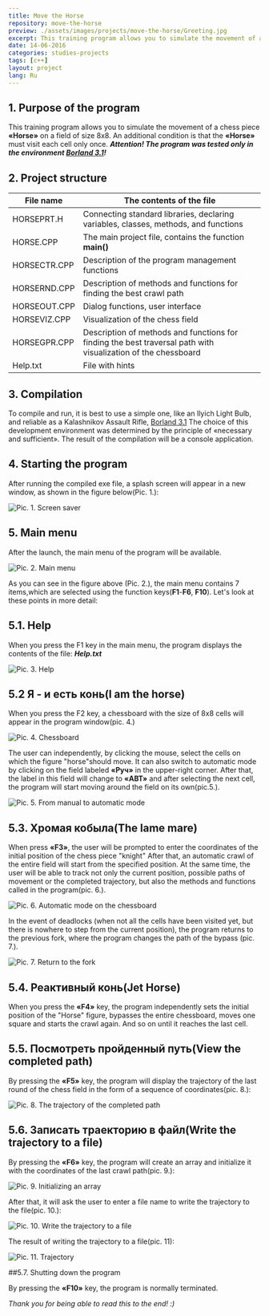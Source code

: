 ```yaml
---
title: Move the Horse
repository: move-the-horse
preview: ./assets/images/projects/move-the-horse/Greeting.jpg
excerpt: This training program allows you to simulate the movement of a chess piece «Horse» on a field of size 8x8. An additional condition is that the «Horse» must visit each cell only once
date: 14-06-2016
categories: studies-projects
tags: [c++]
layout: project
lang: Ru
---
```


## 1. Purpose of the program

This training program allows you to simulate the movement of a chess piece **«Horse»** on a field of size 8x8.
An additional condition is that the **«Horse»** must visit each cell only once.
_**Attention! The program was tested only in the environment [Borland 3.1](http://ci-plus-plus-snachala.ru/?p=121)!**_

## 2. Project structure

File name       | The contents of the file
----------------|-------------------------
HORSEPRT.H      | Connecting standard libraries, declaring variables, classes, methods, and functions
HORSE.CPP       | The main project file, contains the function **main()**
HORSECTR.CPP    | Description of the program management functions
HORSERND.CPP    | Description of methods and functions for finding the best crawl path
HORSEOUT.CPP    | Dialog functions, user interface
HORSEVIZ.CPP    | Visualization of the chess field
HORSEGPR.CPP    | Description of methods and functions for finding the best traversal path with visualization of the chessboard
Help.txt        | File with hints

## 3. Compilation

To compile and run, it is best to use a simple one, like an Ilyich Light Bulb, and reliable as a Kalashnikov Assault Rifle, [Borland 3.1](http://ci-plus-plus-snachala.ru/?p=121)
The choice of this development environment was determined by the principle of «necessary and sufficient».
The result of the compilation will be a console application.


## 4. Starting the program

After running the compiled exe file, a splash screen will appear in a new window, as shown in the figure below(Pic. 1.):

![Pic. 1. Screen saver](/assets/images/projects/move-the-horse/Greeting.jpg?raw=true "Pic. 1. Screen saver")

## 5. Main menu

After the launch, the main menu of the program will be available.

![Pic. 2. Main menu](/assets/images/projects/move-the-horse/Main-menu.jpg?raw=true "Pic. 2. Main menu")

As you can see in the figure above (Pic. 2.), the main menu contains 7 items,which are selected using the function keys(**F1**-**F6**, **F10**).
Let's look at these points in more detail:

## 5.1. Help

When you press the F1 key in the main menu, the program displays the contents of the file: _**Help.txt**_

![Pic. 3. Help](/assets/images/projects/move-the-horse/Help.jpg?raw=true "Pic. 3. Help")

## 5.2 Я - и есть конь(I am the horse)

When you press the F2 key, a chessboard with the size of 8x8 cells will appear in the program window(pic. 4.)

![Pic. 4. Chessboard](/assets/images/projects/move-the-horse/Manual-mode-bypass.jpg?raw=true "Pic. 4. Chessboard")

The user can independently, by clicking the mouse, select the cells on which the figure "horse"should move.
It can also switch to automatic mode by clicking on the field labeled **«Руч»** in the upper-right corner.
After that, the label in this field will change to **«АВТ»** and after selecting the next cell, the program will start moving around the field on its own(pic.5.).

![Pic. 5. From manual to automatic mode](/assets/images/projects/move-the-horse/The-transition-from-manual-to-automatic-mode.jpg?raw=true "Pic. 5. From manual to automatic mode")

## 5.3. Хромая кобыла(The lame mare)

When press **«F3»**, the user will be prompted to enter the coordinates of the initial position of the chess piece "knight"
After that, an automatic crawl of the entire field will start from the specified position.
At the same time, the user will be able to track not only the current position, possible paths of movement or the completed trajectory,
but also the methods and functions called in the program(pic. 6.).

![Pic. 6. Automatic mode on the chessboard](/assets/images/projects/move-the-horse/Semi-automatic-mode.jpg?raw=true "Pic. 5. Automatic mode on the chessboard")

In the event of deadlocks (when not all the cells have been visited yet, but there is nowhere to step from the current position), the program returns to the previous fork, where the program changes the path of the bypass (pic. 7.).

![Pic. 7. Return to the fork](/assets/images/projects/move-the-horse/Rollback.jpg?raw=true "Pic. 5. Return to the fork")

## 5.4. Реактивный конь(Jet Horse)

When you press the **«F4»** key, the program independently sets the initial position of the "Horse" figure, bypasses the entire chessboard, moves one square and starts the crawl again. And so on until it reaches the last cell.

## 5.5. Посмотреть пройденный путь(View the completed path)

By pressing the **«F5»** key, the program will display the trajectory of the last round of the chess field in the form of a sequence of coordinates(pic. 8.):

![Pic. 8. The trajectory of the completed path](/assets/images/projects/move-the-horse/The-path.jpg?raw=true "Pic. 8. The trajectory of the completed path")

## 5.6. Записать траекторию в файл(Write the trajectory to a file)

By pressing the **«F6»** key, the program will create an array and initialize it with the coordinates of the last crawl path(pic. 9.):

![Pic. 9. Initializing an array](/assets/images/projects/move-the-horse/Initialize-array-for-output-trajectory-file.jpg?raw=true "Pic. 9. Initializing an array")

After that, it will ask the user to enter a file name to write the trajectory to the file(pic. 10.):

![Pic. 10. Write the trajectory to a  file](/assets/images/projects/move-the-horse/Save-trajectory-to-file.jpg?raw=true "Pic. 10. Write the trajectory to a  file")

The result of writing the trajectory to a file(pic. 11):

![Pic. 11. Trajectory](/assets/images/projects/move-the-horse/track.jpg?raw=true "Pic. 11. Trajectory")

##5.7. Shutting down the program

By pressing the **«F10»** key, the program is normally terminated.

_Thank you for being able to read this to the end! :)_
